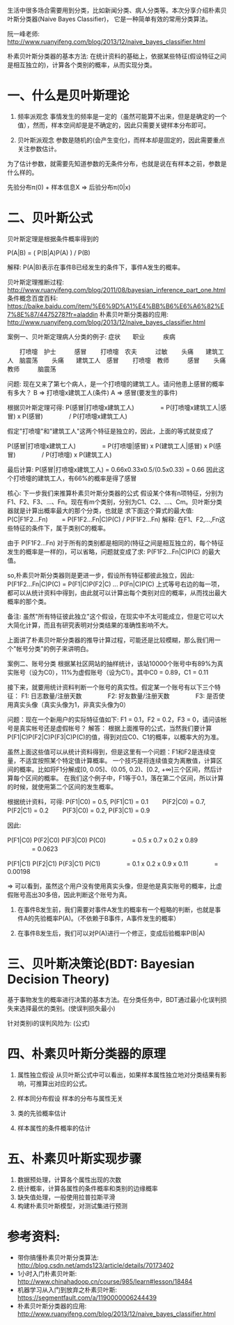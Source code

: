 生活中很多场合需要用到分类，比如新闻分类、病人分类等。本次分享介绍朴素贝叶斯分类器(Naive Bayes Classifier)，
它是一种简单有效的常用分类算法。

阮一峰老师: http://www.ruanyifeng.com/blog/2013/12/naive_bayes_classifier.html

朴素贝叶斯分类器的基本方法: 在统计资料的基础上，依据某些特征(假设特征之间是相互独立的)，计算各个类别的概率，从而实现分类。

# 一、什么是贝叶斯理论

1. 频率派观念
事情发生的频率是一定的（虽然可能算不出来，但是是确定的一个值），然而，样本空间却是是不确定的，因此只需要关键样本分布即可。

2. 贝叶斯派观念
参数是随机的(会产生变化)，而样本却是固定的，因此需要重点关注参数估计。

为了估计参数，就需要先知道参数的无条件分布，也就是说在有样本之前，参数是什么样的。

先验分布π(0) + 样本信息X  => 后验分布π(0|x)

# 二、贝叶斯公式
贝叶斯定理是根据条件概率得到的

P(A|B) = ( P(B|A)P(A) ) / P(B)

解释: P(A|B)表示在事件B已经发生的条件下，事件A发生的概率。

贝叶斯定理推断过程: http://www.ruanyifeng.com/blog/2011/08/bayesian_inference_part_one.html
条件概念百度百科: https://baike.baidu.com/item/%E6%9D%A1%E4%BB%B6%E6%A6%82%E7%8E%87/4475278?fr=aladdin
朴素贝叶斯分类器的应用: http://www.ruanyifeng.com/blog/2013/12/naive_bayes_classifier.html

案例一、贝叶斯定理病人分类的例子:
症状　　职业　　　疾病

　　打喷嚏　护士　　　感冒
　　打喷嚏　农夫　　　过敏
　　头痛　　建筑工人　脑震荡
　　头痛　　建筑工人　感冒
　　打喷嚏　教师　　　感冒
　　头痛　　教师　　　脑震荡

问题: 现在又来了第七个病人，是一个打喷嚏的建筑工人。请问他患上感冒的概率有多大？
B => 打喷嚏x建筑工人(条件)
A => 感冒(要发生的事件)

根据贝叶斯定理可得:
    P(感冒|打喷嚏x建筑工人)
    　　　　= P(打喷嚏x建筑工人|感冒) x P(感冒)
    　　　　/ P(打喷嚏x建筑工人)

假定"打喷嚏"和"建筑工人"这两个特征是独立的，因此，上面的等式就变成了

P(感冒|打喷嚏x建筑工人)
　　　　= P(打喷嚏|感冒) x P(建筑工人|感冒) x P(感冒)
　　　　/ P(打喷嚏) x P(建筑工人)

最后计算: P(感冒|打喷嚏x建筑工人) = 0.66x0.33x0.5/(0.5x0.33) = 0.66 因此这个打喷嚏的建筑工人，有66%的概率是得了感冒

核心: 下一步我们来推算朴素贝叶斯分类器的公式
假设某个体有n项特征，分别为F1、F2、F3、...、Fn。现在有m个类别，分别为C1、C2、...、Cm。贝叶斯分类器就是计算出概率最大的那个分类，也就是
求下面这个算式的最大值:
    P(C|F1F2...Fn)
    　　= P(F1F2...Fn|C)P(C) / P(F1F2...Fn)
解释: 在F1、F2,...,Fn这些特征的条件下，属于类别C的概率。

由于 P(F1F2...Fn) 对于所有的类别都是相同的(特征之间是相互独立的，每个特征发生的概率是一样的)，可以省略，问题就变成了求:
  P(F1F2...Fn|C)P(C) 的最大值。

so,朴素贝叶斯分类器则是更进一步，假设所有特征都彼此独立，因此:
P(F1F2...Fn|C)P(C) = P(F1|C)P(F2|C) ... P(Fn|C)P(C)
上式等号右边的每一项，都可以从统计资料中得到，由此就可以计算出每个类别对应的概率，从而找出最大概率的那个类。

备注: 虽然"所有特征彼此独立"这个假设，在现实中不太可能成立，但是它可以大大简化计算，而且有研究表明对分类结果的准确性影响不大。

上面讲了朴素贝叶斯分类器的推导计算过程，可能还是比较模糊，那么我们用一个"帐号分类"的例子来讲明白。

案例二、账号分类
根据某社区网站的抽样统计，该站10000个账号中有89%为真实账号（设为C0），11%为虚假账号（设为C1）。其中C0 = 0.89，C1 = 0.11

接下来，就要用统计资料判断一个账号的真实性。假定某一个账号有以下三个特征：
       F1: 日志数量/注册天数
　　　　F2: 好友数量/注册天数
　　　　F3: 是否使用真实头像（真实头像为1，非真实头像为0）

问题：现在一个新用户的实际特征值如下: F1 = 0.1，F2 = 0.2，F3 = 0，请问该帐号是真实帐号还是虚假帐号？
解答：
  根据上面推导的公式，当然我们要计算P(F1|C)P(F2|C)P(F3|C)P(C)的值，得到对应C0、C1的概率，以概率大的为准。

虽然上面这些值可以从统计资料得到，但是这里有一个问题：F1和F2是连续变量，不适宜按照某个特定值计算概率。
一个技巧是将连续值变为离散值，计算区间的概率。比如将F1分解成[0, 0.05]、(0.05, 0.2)、[0.2, +∞]三个区间，然后计算每个区间的概率。
在我们这个例子中，F1等于0.1，落在第二个区间，所以计算的时候，就使用第二个区间的发生概率。

根据统计资料，可得:
    P(F1|C0) = 0.5,     P(F1|C1) = 0.1
　　P(F2|C0) = 0.7,     P(F2|C1) = 0.2
　　P(F3|C0) = 0.2,     P(F3|C1) = 0.9

因此:

P(F1|C0) P(F2|C0) P(F3|C0) P(C0)
　　　　= 0.5 x 0.7 x 0.2 x 0.89
　　　　= 0.0623

P(F1|C1) P(F2|C1) P(F3|C1) P(C1)
　　　　= 0.1 x 0.2 x 0.9 x 0.11
　　　　= 0.00198

=> 可以看到，虽然这个用户没有使用真实头像，但是他是真实账号的概率，比虚假账号高出30多倍，因此判断这个账号为真。


1. 在事件B发生前，我们需要对事件A发生的概率有一个粗略的判断，也就是事件A的先验概率P(A)。（不依赖于B事件，A事件发生的概率）

2. 在事件B发生后，我们可以对P(A)进行一个修正，变成后验概率P(B|A)

# 三、贝叶斯决策论(BDT: Bayesian Decision Theory)
基于事物发生的概率进行决策的基本方法。在分类任务中，BDT通过最小化误判损失来选择最优的类别。(使误判损失最小)

针对类别i的误判风险为: (公式)

# 四、朴素贝叶斯分类器的原理
1. 属性独立假设
从贝叶斯公式中可以看出，如果样本属性独立地对分类结果有影响，可推算出对应的公式。

2. 样本同分布假设
样本的分布与属性无关

3. 类的先验概率估计

4. 样本属性的条件概率的估计

# 五、朴素贝叶斯实现步骤
1. 数据预处理，计算各个属性出现的次数
2. 统计概率，计算各属性的条件概率和类别的边缘概率
3. 缺失值处理，一般使用拉普拉斯平滑
4. 构建朴素贝叶斯模型，对测试集进行预测

# 参考资料:
* 带你搞懂朴素贝叶斯分类算法: http://blog.csdn.net/amds123/article/details/70173402
* 1小时入门朴素贝叶斯: http://www.chinahadoop.cn/course/985/learn#lesson/18484
* 机器学习从入门到放弃之朴素贝叶斯: https://segmentfault.com/a/1190000006244439
* 朴素贝叶斯分类器的应用: http://www.ruanyifeng.com/blog/2013/12/naive_bayes_classifier.html
